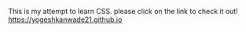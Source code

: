 This is my attempt to learn CSS.
please click on the link to check it out!
https://yogeshkanwade21.github.io
